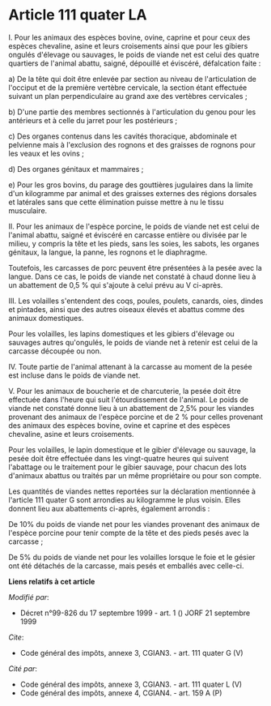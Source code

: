 # Article 111 quater LA

I. Pour les animaux des espèces bovine, ovine, caprine et pour ceux des espèces chevaline, asine et leurs croisements ainsi
que pour les gibiers ongulés d'élevage ou sauvages, le poids de viande net est celui des quatre quartiers de l'animal abattu,
saigné, dépouillé et éviscéré, défalcation faite : 

a) De la tête qui doit être enlevée par section au niveau de l'articulation de l'occiput et de la première vertèbre
cervicale, la section étant effectuée suivant un plan perpendiculaire au grand axe des vertèbres cervicales ; 

b) D'une partie des membres sectionnés à l'articulation du genou pour les antérieurs et à celle du jarret pour les
postérieurs ; 

c) Des organes contenus dans les cavités thoracique, abdominale et pelvienne mais à l'exclusion des rognons et des graisses
de rognons pour les veaux et les ovins ; 

d) Des organes génitaux et mammaires ; 

e) Pour les gros bovins, du parage des gouttières jugulaires dans la limite d'un kilogramme par animal et des graisses
externes des régions dorsales et latérales sans que cette élimination puisse mettre à nu le tissu musculaire. 

II. Pour les animaux de l'espèce porcine, le poids de viande net est celui de l'animal abattu, saigné et éviscéré en carcasse
entière ou divisée par le milieu, y compris la tête et les pieds, sans les soies, les sabots, les organes génitaux, la
langue, la panne, les rognons et le diaphragme. 

Toutefois, les carcasses de porc peuvent être présentées à la pesée avec la langue. Dans ce cas, le poids de viande net
constaté à chaud donne lieu à un abattement de 0,5 % qui s'ajoute à celui prévu au V ci-après. 

III. Les volailles s'entendent des coqs, poules, poulets, canards, oies, dindes et pintades, ainsi que des autres oiseaux
élevés et abattus comme des animaux domestiques. 

Pour les volailles, les lapins domestiques et les gibiers d'élevage ou sauvages autres qu'ongulés, le poids de viande net à
retenir est celui de la carcasse découpée ou non. 

IV. Toute partie de l'animal attenant à la carcasse au moment de la pesée est incluse dans le poids de viande net. 

V. Pour les animaux de boucherie et de charcuterie, la pesée doit être effectuée dans l'heure qui suit l'étourdissement de
l'animal. Le poids de viande net constaté donne lieu à un abattement de 2,5% pour les viandes provenant des animaux de
l'espèce porcine et de 2 % pour celles provenant des animaux des espèces bovine, ovine et caprine et des espèces chevaline,
asine et leurs croisements. 

Pour les volailles, le lapin domestique et le gibier d'élevage ou sauvage, la pesée doit être effectuée dans les vingt-quatre
heures qui suivent l'abattage ou le traitement pour le gibier sauvage, pour chacun des lots d'animaux abattus ou traités par
un même propriétaire ou pour son compte. 

Les quantités de viandes nettes reportées sur la déclaration mentionnée à l'article 111 quater G sont arrondies au kilogramme
le plus voisin. Elles donnent lieu aux abattements ci-après, également arrondis : 

De 10% du poids de viande net pour les viandes provenant des animaux de l'espèce porcine pour tenir compte de la tête et des
pieds pesés avec la carcasse ; 

De 5% du poids de viande net pour les volailles lorsque le foie et le gésier ont été détachés de la carcasse, mais pesés et
emballés avec celle-ci.

**Liens relatifs à cet article**

_Modifié par_:

  - Décret n°99-826 du 17 septembre 1999 - art. 1 () JORF 21 septembre 1999

_Cite_:

  - Code général des impôts, annexe 3, CGIAN3. - art. 111 quater G (V)

_Cité par_:

  - Code général des impôts, annexe 3, CGIAN3. - art. 111 quater L (V)
  - Code général des impôts, annexe 4, CGIAN4. - art. 159 A (P)
